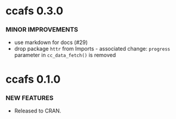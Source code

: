 ccafs 0.3.0
===========

### MINOR IMPROVEMENTS

* use markdown for docs (#29)
* drop package `httr` from Imports - associated change: `progress` parameter in `cc_data_fetch()` is removed

ccafs 0.1.0
===========

### NEW FEATURES

* Released to CRAN.
